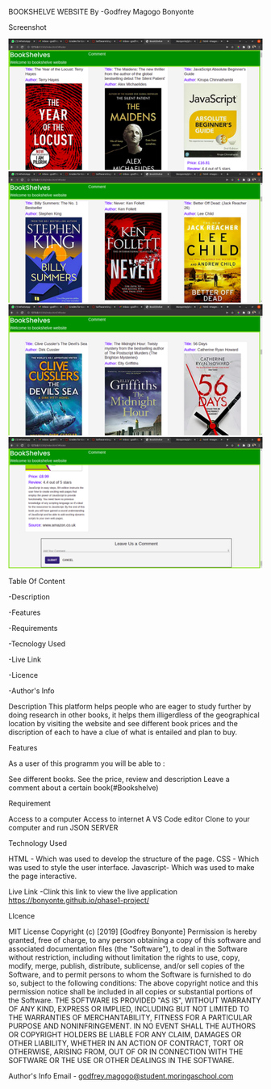 BOOKSHELVE WEBSITE By -Godfrey Magogo Bonyonte

Screenshot

![images](/assets/images/Screenshot%20from%202022-06-27%2000-13-32.png) 
![images](/assets/images/Screenshot%20from%202022-06-27%2000-13-42.png)
![images](/assets/images/Screenshot%20from%202022-06-27%2000-13-49.png)
![images](/assets/images/Screenshot%20from%202022-06-27%2000-14-03.png)

Table Of Content

-Description

-Features

-Requirements

-Tecnology Used

-Live Link

-Licence

-Author's Info

Description This platform helps people who are eager to study further by doing research in other books, it helps them illigerdless of the geographical location by visiting the website and see different book prices and the discription of each to have a clue of what is entailed and plan to buy.


Features

As a user of this programm you will be able to :

See different books. See the price, review and description Leave a comment about a certain book(#Bookshelve)

Requirement

Access to a computer 
Access to internet A VS Code editor 
Clone to your computer and run JSON SERVER 

Technology Used

HTML - Which was used to develop the structure of the page.
CSS - Which was used to style the user interface. 
Javascript- Which was used to make the page interactive. 

Live Link -Clink this link to view the live application https://bonyonte.github.io/phase1-project/ 

LIcence

MIT License Copyright (c) [2019] [Godfrey Bonyonte] Permission is hereby granted, free of charge, to any person obtaining a copy of this software and associated documentation files (the "Software"), to deal in the Software without restriction, including without limitation the rights to use, copy, modify, merge, publish, distribute, sublicense, and/or sell copies of the Software, and to permit persons to whom the Software is furnished to do so, subject to the following conditions: The above copyright notice and this permission notice shall be included in all copies or substantial portions of the Software. THE SOFTWARE IS PROVIDED "AS IS", WITHOUT WARRANTY OF ANY KIND, EXPRESS OR IMPLIED, INCLUDING BUT NOT LIMITED TO THE WARRANTIES OF MERCHANTABILITY, FITNESS FOR A PARTICULAR PURPOSE AND NONINFRINGEMENT. IN NO EVENT SHALL THE AUTHORS OR COPYRIGHT HOLDERS BE LIABLE FOR ANY CLAIM, DAMAGES OR OTHER LIABILITY, WHETHER IN AN ACTION OF CONTRACT, TORT OR OTHERWISE, ARISING FROM, OUT OF OR IN CONNECTION WITH THE SOFTWARE OR THE USE OR OTHER DEALINGS IN THE SOFTWARE.



Author's Info Email - godfrey.magogo@student.moringaschool.com
